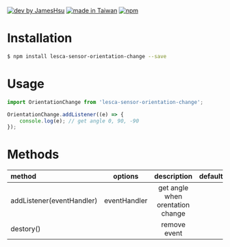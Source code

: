 [![dev by JamesHsu](https://img.shields.io/badge/Dev%20by-Jameshsu1125-green)](https://github.com/jameshsu1125/) [![made in Taiwan](https://img.shields.io/badge/Made%20in-Taiwan-orange)](https://github.com/jameshsu1125/) [![npm](https://img.shields.io/badge/npm-Jameshsu1125-red)](https://www.npmjs.com/~jameshsu1125)

# Installation

```sh
$ npm install lesca-sensor-orientation-change --save
```

# Usage

```javascript
import OrientationChange from 'lesca-sensor-orientation-change';

OrientationChange.addListener((e) => {
	console.log(e); // get angle 0, 90, -90
});
```

# Methods

| method                    |   options    |           description            | default |
| :------------------------ | :----------: | :------------------------------: | ------: |
| addListener(eventHandler) | eventHandler | get angle when orentation change |         |
| destory()                 |              |           remove event           |         |
